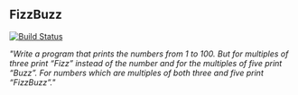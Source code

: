 ## FizzBuzz
[![Build Status](https://travis-ci.com/ivanornes/FizzBuzz.svg?branch=main)](https://travis-ci.com/ivanornes/FizzBuzz)

_"Write a program that prints the numbers from 1 to 100. But for multiples of three print “Fizz” instead of the number and for the multiples of five print “Buzz”. For numbers which are multiples of both three and five print “FizzBuzz”."_
